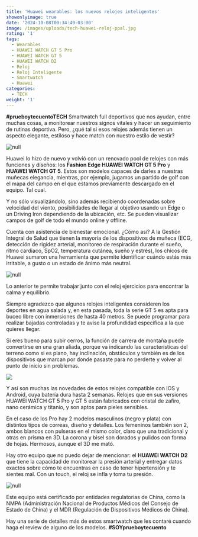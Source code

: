 ```yaml
---
title: 'Huawei wearables: los nuevos relojes inteligentes'
showonlyimage: true
date: '2024-10-08T00:34:49-03:00'
image: /images/uploads/tech-huawei-reloj-ppal.jpg
rating: '1'
tags:
  - Wearables
  - HUAWEI WATCH GT 5 Pro
  - HUAWEI WATCH GT 5
  - HUAWEI WATCH D2
  - Reloj
  - Reloj Inteligente
  - Smartwatch
  - Huawei
categories:
  - TECH
weight: '1'
---
```

**\#prueboytecuentoTECH** Smartwatch full deportivos que nos ayudan, entre muchas cosas, a monitorear nuestros signos vitales y hacer un seguimiento de rutinas deportiva. Pero, ¿qué tal si esos relojes además tienen un aspecto elegante, estiloso y hace match con nuestro estilo de vestir? 

<!--more-->

![null](/images/uploads/tech-huawei-reloj-ppal.jpg)

Huawei lo hizo de nuevo y volvió con un renovado pool de relojes con más funciones y diseños: los **Fashion Edge HUAWEI WATCH GT 5 Pro** y **HUAWEI WATCH GT 5**. Estos son modelos capaces de darles a nuestras muñecas elegancia, mientras, por ejemplo, jugamos un partido de golf con el mapa del campo en el que estamos previamente descargado en el equipo. Tal cual.

Y no sólo visualizándolo, sino además recibiendo coordenadas sobre velocidad del viento, posibilidades de llegar al objetivo usando un Edge o un Driving Iron dependiendo de la ubicación, etc. Se pueden visualizar campos de golf de todo el mundo online y offline. 

Cuenta con asistencia de bienestar emocional. ¿Cómo así? A la Gestión Integral de Salud que tienen la mayoría de los dispositivos de muñeca (ECG, detección de rigidez arterial, monitoreo de respiración durante el sueño, ritmo cardiaco, SpO2, temperatura cutánea, sueño y estrés), los chicos de Huawei sumaron una herramienta que permite identificar cuándo estás más irritable, a gusto o un estado de ánimo más neutral.

![null](/images/uploads/tech-huawei-reloj-negro.jpg)

Lo anterior te permite trabajar junto con el reloj ejercicios para encontrar la calma y equilibrio.

Siempre agradezco que algunos relojes inteligentes consideren los deportes en agua salada y, en esta pasada, toda la serie GT 5 es apta para buceo libre con inmersiones de hasta 40 metros. Se puede programar para realizar bajadas controladas y te avise la profundidad específica a la que quieres llegar.

Si eres bueno para subir cerros, la función de carrera de montaña puede convertirse en una gran aliada, porque va indicando las características del terreno como si es plano, hay inclinación, obstáculos y también es de los dispositivos que marcan por donde pasaste para no perderte y volver al punto de inicio sin problemas.

![](/images/uploads/tech-huawei-reloj-blanco.jpg)

Y así son muchas las novedades de estos relojes compatible con IOS y Android, cuya batería dura hasta 2 semanas. Relojes que en sus versiones HUAWEI WATCH GT 5 Pro y GT 5 están fabricados con cristal de zafiro, nano cerámica y titanio, y son aptos para pieles sensibles.

En el caso de los Pro hay 2 modelos masculinos (negro y plata) con distintos tipos de correas, diseño y detalles. Los femeninos también son 2, ambos blancos con pulseras en el mismo color, claro que una tradicional y otras en prisma en 3D. La corona y bisel son dorados y pulidos con forma de hojas. Hermosos, aunque el 3D me mató.

Hay otro equipo que no puedo dejar de mencionar: el **HUAWEI WATCH D2** que tiene la capacidad de monitorear la presión arterial y entregar datos exactos sobre cómo te encuentras en caso de tener hipertensión y te sientes mal. Con un touch, el reloj se infla y toma tu presión. 

![null](/images/uploads/tech-huawei-presio-n.jpg)

Este equipo está certificado por entidades regulatorias de China, como la NMPA (Administración Nacional de Productos Médicos del Consejo de Estado de China) y el MDR (Regulación de Dispositivos Médicos de China). 

Hay una serie de detalles más de estos smartwatch que les contaré cuando haga el review de alguno de los modelos. **\#SOYprueboytecuento**
